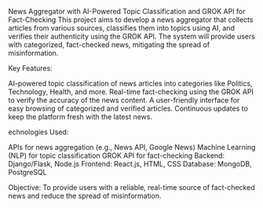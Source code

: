 News Aggregator with AI-Powered Topic Classification and GROK API for Fact-Checking
This project aims to develop a news aggregator that collects articles from various sources, classifies them into topics using AI, and verifies their authenticity using the GROK API. The system will provide users with categorized, fact-checked news, mitigating the spread of misinformation.

Key Features:

AI-powered topic classification of news articles into categories like Politics, Technology, Health, and more.
Real-time fact-checking using the GROK API to verify the accuracy of the news content.
A user-friendly interface for easy browsing of categorized and verified articles.
Continuous updates to keep the platform fresh with the latest news.

echnologies Used:

APIs for news aggregation (e.g., News API, Google News)
Machine Learning (NLP) for topic classification
GROK API for fact-checking
Backend: Django/Flask, Node.js
Frontend: React.js, HTML, CSS
Database: MongoDB, PostgreSQL


Objective: To provide users with a reliable, real-time source of fact-checked news and reduce the spread of misinformation.
